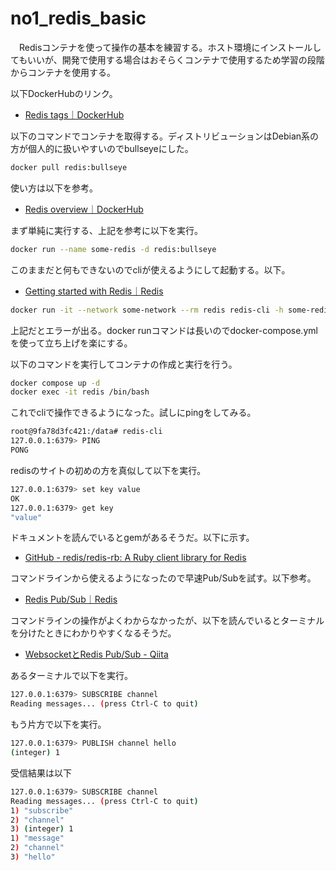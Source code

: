 # no1_redis_basic
　Redisコンテナを使って操作の基本を練習する。ホスト環境にインストールしてもいいが、開発で使用する場合はおそらくコンテナで使用するため学習の段階からコンテナを使用する。

以下DockerHubのリンク。

- [Redis tags｜DockerHub](https://hub.docker.com/_/redis/tags)

以下のコマンドでコンテナを取得する。ディストリビューションはDebian系の方が個人的に扱いやすいのでbullseyeにした。

```bash
docker pull redis:bullseye
```

使い方は以下を参考。

- [Redis overview｜DockerHub](https://hub.docker.com/_/redis)

まず単純に実行する、上記を参考に以下を実行。
```bash
docker run --name some-redis -d redis:bullseye
```
このままだと何もできないのでcliが使えるようにして起動する。以下。
- [Getting started with Redis｜Redis](https://redis.io/docs/getting-started/)

```bash
docker run -it --network some-network --rm redis redis-cli -h some-redis
```

上記だとエラーが出る。docker runコマンドは長いのでdocker-compose.ymlを使って立ち上げを楽にする。

以下のコマンドを実行してコンテナの作成と実行を行う。

```bash
docker compose up -d
docker exec -it redis /bin/bash
```
これでcliで操作できるようになった。試しにpingをしてみる。

```bash
root@9fa78d3fc421:/data# redis-cli 
127.0.0.1:6379> PING
PONG
```

redisのサイトの初めの方を真似して以下を実行。

```bash
127.0.0.1:6379> set key value
OK
127.0.0.1:6379> get key
"value"
```

ドキュメントを読んでいるとgemがあるそうだ。以下に示す。
- [GitHub - redis/redis-rb: A Ruby client library for Redis](https://github.com/redis/redis-rb)

コマンドラインから使えるようになったので早速Pub/Subを試す。以下参考。

- [Redis Pub/Sub｜Redis](https://redis.io/docs/manual/pubsub/)

コマンドラインの操作がよくわからなかったが、以下を読んでいるとターミナルを分けたときにわかりやすくなるそうだ。
- [WebsocketとRedis Pub/Sub - Qiita](https://qiita.com/satofujino/items/7bf4b99e2176f63ca7ef)

あるターミナルで以下を実行。
```bash
127.0.0.1:6379> SUBSCRIBE channel
Reading messages... (press Ctrl-C to quit)
```

もう片方で以下を実行。

```bash
127.0.0.1:6379> PUBLISH channel hello
(integer) 1
```
受信結果は以下

```bash
127.0.0.1:6379> SUBSCRIBE channel
Reading messages... (press Ctrl-C to quit)
1) "subscribe"
2) "channel"
3) (integer) 1
1) "message"
2) "channel"
3) "hello"
```

